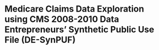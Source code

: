 # Medicare Claims Data Exploration using CMS 2008-2010 Data Entrepreneurs’ Synthetic Public Use File (DE-SynPUF)